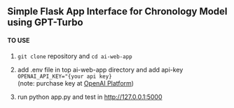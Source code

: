 ## Simple Flask App Interface for Chronology Model using GPT-Turbo
#### TO USE
1. `git clone` repository and `cd ai-web-app`
2. add .env file in top ai-web-app directory and add api-key <br>
```OPENAI_API_KEY="{your api key}``` <br>
    (note: purchase key at <a href="https://platform.openai.com/api-keys">OpenAI Platform</a>)

3. run python app.py and test in http://127.0.0.1:5000
